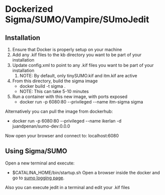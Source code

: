 # Dockerized Sigma/SUMO/Vampire/SUmoJedit


## Installation

1. Ensure that Docker is properly setup on your machine
2. Add any .kif files to the kb directory you want to be part of your installation
3. Update config.xml to point to any .kif files you want to be part of your installation
   1. NOTE: By default, only tinySUMO.kif and itm.kif are active
4. From this directory, build the sigma image
   * docker build -t sigma .
   * NOTE: This can take 5-10 minutes
5. Run a container with this new image, with ports exposed
   * docker run -p 6080:80 --privileged --name itm-sigma sigma

Alternatively you can pull the image from dockerhub:
   * docker run -p 6080:80 --privileged --name ikerlan -d juandpenan/sumo-dev:0.0.0

Now open your browser and connect to: localhost:6080

## Using Sigma/SUMO

Open a new terminal and execute:
   * $CATALINA_HOME/bin/startup.sh
Open a browser inside the docker and go to [sumo logging page](http://localhost:8080/sigma/login.html).

Also you can execute jedit in a terminal and edit your .kif files